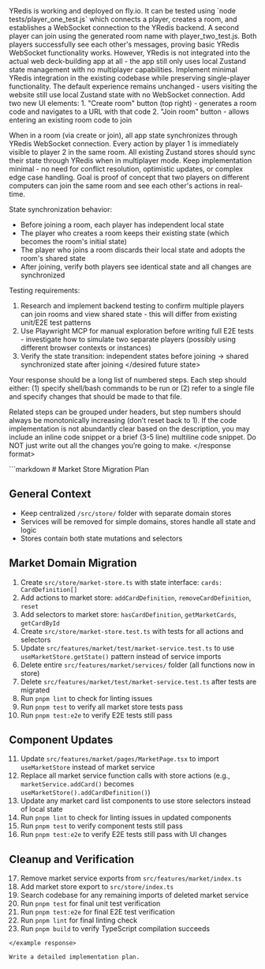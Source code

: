 <current state>
YRedis is working and deployed on fly.io. It can be tested using `node tests/player_one_test.js` which connects a player, creates a room, and establishes a WebSocket connection to the YRedis backend. A second player can join using the generated room name with player_two_test.js. Both players successfully see each other's messages, proving basic YRedis WebSocket functionality works. However, YRedis is not integrated into the actual web deck-building app at all - the app still only uses local Zustand state management with no multiplayer capabilities.
</current state>

<desired future state>
Implement minimal YRedis integration in the existing codebase while preserving single-player functionality. The default experience remains unchanged - users visiting the website still use local Zustand state with no WebSocket connection. Add two new UI elements:
1. "Create room" button (top right) - generates a room code and navigates to a URL with that code
2. "Join room" button - allows entering an existing room code to join

When in a room (via create or join), all app state synchronizes through YRedis WebSocket connection. Every action by player 1 is immediately visible to player 2 in the same room. All existing Zustand stores should sync their state through YRedis when in multiplayer mode. Keep implementation minimal - no need for conflict resolution, optimistic updates, or complex edge case handling. Goal is proof of concept that two players on different computers can join the same room and see each other's actions in real-time.

State synchronization behavior:
- Before joining a room, each player has independent local state
- The player who creates a room keeps their existing state (which becomes the room's initial state)
- The player who joins a room discards their local state and adopts the room's shared state
- After joining, verify both players see identical state and all changes are synchronized

Testing requirements:
1. Research and implement backend testing to confirm multiple players can join rooms and view shared state - this will differ from existing unit/E2E test patterns
2. Use Playwright MCP for manual exploration before writing full E2E tests - investigate how to simulate two separate players (possibly using different browser contexts or instances)
3. Verify the state transition: independent states before joining → shared synchronized state after joining
</desired future state>

<response format>
Your response should be a long list of numbered steps. Each step should either: (1) specify shell/bash commands to be run or (2) refer to a single file and specify changes that should be made to that file.

Related steps can be grouped under headers, but step numbers should always be monotonically increasing (don’t reset back to 1). If the code implementation is not abundantly clear based on the description, you may include an inline code snippet or a brief (3-5 line) multiline code snippet. Do NOT just write out all the changes you’re going to make.
</response format>

<example response>
```markdown
# Market Store Migration Plan

## General Context
- Keep centralized `/src/store/` folder with separate domain stores
- Services will be removed for simple domains, stores handle all state and logic
- Stores contain both state mutations and selectors

## Market Domain Migration

1. Create `src/store/market-store.ts` with state interface: `cards: CardDefinition[]`
2. Add actions to market store: `addCardDefinition`, `removeCardDefinition`, `reset`
3. Add selectors to market store: `hasCardDefinition`, `getMarketCards`, `getCardById`
4. Create `src/store/market-store.test.ts` with tests for all actions and selectors
5. Update `src/features/market/test/market-service.test.ts` to use `useMarketStore.getState()` pattern instead of service imports
6. Delete entire `src/features/market/services/` folder (all functions now in store)
7. Delete `src/features/market/test/market-service.test.ts` after tests are migrated
8. Run `pnpm lint` to check for linting issues
9. Run `pnpm test` to verify all market store tests pass
10. Run `pnpm test:e2e` to verify E2E tests still pass

## Component Updates

11. Update `src/features/market/pages/MarketPage.tsx` to import `useMarketStore` instead of market service
12. Replace all market service function calls with store actions (e.g., `marketService.addCard()` becomes `useMarketStore().addCardDefinition()`)
13. Update any market card list components to use store selectors instead of local state
14. Run `pnpm lint` to check for linting issues in updated components
15. Run `pnpm test` to verify component tests still pass
16. Run `pnpm test:e2e` to verify E2E tests still pass with UI changes

## Cleanup and Verification

17. Remove market service exports from `src/features/market/index.ts`
18. Add market store export to `src/store/index.ts`
19. Search codebase for any remaining imports of deleted market service
20. Run `pnpm test` for final unit test verification
21. Run `pnpm test:e2e` for final E2E test verification
22. Run `pnpm lint` for final linting check
23. Run `pnpm build` to verify TypeScript compilation succeeds
```
</example response>

Write a detailed implementation plan.